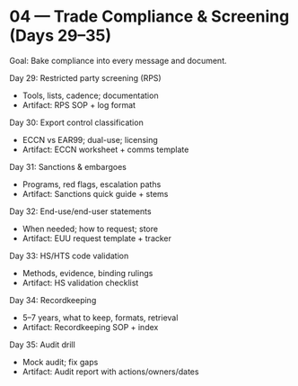 # 04 — Trade Compliance & Screening (Days 29–35)

Goal: Bake compliance into every message and document.

Day 29: Restricted party screening (RPS)
- Tools, lists, cadence; documentation
- Artifact: RPS SOP + log format

Day 30: Export control classification
- ECCN vs EAR99; dual-use; licensing
- Artifact: ECCN worksheet + comms template

Day 31: Sanctions & embargoes
- Programs, red flags, escalation paths
- Artifact: Sanctions quick guide + stems

Day 32: End-use/end-user statements
- When needed; how to request; store
- Artifact: EUU request template + tracker

Day 33: HS/HTS code validation
- Methods, evidence, binding rulings
- Artifact: HS validation checklist

Day 34: Recordkeeping
- 5–7 years, what to keep, formats, retrieval
- Artifact: Recordkeeping SOP + index

Day 35: Audit drill
- Mock audit; fix gaps
- Artifact: Audit report with actions/owners/dates
